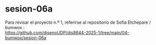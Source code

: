 # sesion-06a

Para revisar el proyecto n.º 1, referirse al repositorio de Sofia Etchepare / bumwox :  
<https://github.com/disenoUDP/dis8644-2025-1/tree/main/04-bumwox/sesion-06a>
